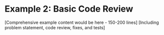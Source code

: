 # Example 2: Basic Code Review

[Comprehensive example content would be here - 150-200 lines]
[Including problem statement, code review, fixes, and tests]

